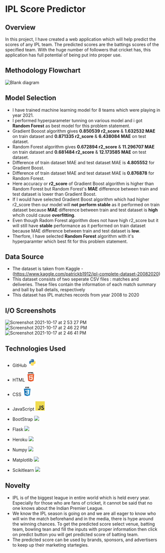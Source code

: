 # IPL Score Predictor 

## Overview
In this project, I have created a web application which will help predict the scores of any IPL team. The predicted scores are the battings scores of the specified team. With the huge number of followers that cricket has, this application has full potential of being put into proper use.

## Methodology Flowchart

![Blank diagram](https://user-images.githubusercontent.com/60060524/138545773-b4a7c2dd-2587-4ac2-bbc4-92e12520b148.jpeg)


## Model Selection
- I have trained machine learning model for 8 teams which were playing in year 2021.
- I performed hyperparameter tunning on various model and i got **Random Forest** as best model for this problem statement.
- Gradient Booost algorithm gives **0.850539 r2_score** & **1.632532 MAE** on train dataset and **0.871335 r2_score** & **6.438084 MAE** on test dataset.
- Random Forest algorithm gives **0.672894 r2_score** & **11.296707 MAE** on train dataset and **0.681484 r2_score** & **12.173585 MAE** on test dataset.
- Difference of train dataset MAE and test dataset MAE is **4.805552** for Gradient Boost.
- Difference of train dataset MAE and test dataset MAE is **0.876878** for Random Forest.
- Here accuracy or **r2_score** of Gradient Boost algorithm is higher than Random Forest but Random Forest's **MAE** difference between train and test dataset is lower than Gradient Boost.
- If I would have selected Gradient Boost algorithm which had higher r2_score then our model will **not perform stable** as it performed on train dataset because **MAE** difference between train and test dataset is **high** whcih could cause **overfitting**.
- Even though Radom Forest algorithm does not have high r2_score but it will still have **stable** performance as it performed on train dataset because MAE difference between train and test dataset is **low**.
- Therfore, I have selected **Random Forest** algorithm with it's hyperparamter which best fit for this problem statement.


## Data Source
- The dataset is taken from Kaggle - (https://www.kaggle.com/patrickb1912/ipl-complete-dataset-20082020)
- This dataset consists of two seperate CSV files : matches and deliveries. These files contain the information of each match summary and ball by ball details, respectively
- This dataset has IPL matches records from year 2008 to 2020

## I/O Screenshots
![Screenshot 2021-10-17 at 2 53 27 PM](https://user-images.githubusercontent.com/60060524/137620925-c998ed9b-d10d-4bd4-94a8-acd9df6aea17.png)
<br>
![Screenshot 2021-10-17 at 2 46 22 PM](https://user-images.githubusercontent.com/60060524/137620796-149b9305-e771-4a6a-92de-ef4f4ae7d310.png)
<br>
![Screenshot 2021-10-17 at 2 46 41 PM](https://user-images.githubusercontent.com/60060524/137620801-9c413cdf-10e5-4118-bd3d-10b405a4c06c.png)
<br>

## Technologies Used
- GitHub <code><img height="30" src="https://raw.githubusercontent.com/github/explore/80688e429a7d4ef2fca1e82350fe8e3517d3494d/topics/python/python.png"></code>
- HTML <code><img height="30" src="https://raw.githubusercontent.com/github/explore/80688e429a7d4ef2fca1e82350fe8e3517d3494d/topics/html/html.png"></code>
- CSS <code><img height="30" src="https://raw.githubusercontent.com/github/explore/80688e429a7d4ef2fca1e82350fe8e3517d3494d/topics/css/css.png"></code>
- JavaScript <code><img height="30" src="https://raw.githubusercontent.com/github/explore/80688e429a7d4ef2fca1e82350fe8e3517d3494d/topics/javascript/javascript.png"></code>
- BootStrap <code><img height="30" src="https://github.com/tomchen/stack-icons/raw/master/logos/bootstrap.svg"></code>
- Flask <code><img height="30" src="https://symbols.getvecta.com/stencil_80/56_flask.3a79b5a056.jpg"></code>
- Heroku <code><img height="30" src="https://upload.wikimedia.org/wikipedia/commons/e/ec/Heroku_logo.svg"></code>

- Numpy <code><img height="30" src="https://raw.githubusercontent.com/numpy/numpy/7e7f4adab814b223f7f917369a72757cd28b10cb/branding/icons/numpylogo.svg"></code>
- Matplotlib <code><img height="30" src="https://matplotlib.org/_static/logo2.svg"></code>
- Scikitlearn <code><img height="30" src="https://upload.wikimedia.org/wikipedia/commons/thumb/0/05/Scikit_learn_logo_small.svg/330px-Scikit_learn_logo_small.svg.png"></code>

## Novelty 

- IPL is of the biggest league in entire world which is held every year. Especially for those who are fans of cricket, it cannot be said that no one knows about the Indian Premier League.
- We know the IPL season is going on and we are all eager to know who will win the match beforehand and in the media, there is hype around the winning chances. To get the predicted score select venue, batting team, bowling tean and fill the inputs with proper information then click on predict button you will get predicted score of batting team.
- The predicted score can be used by brands, sponsors, and advertisers to keep up their marketing startegies.
